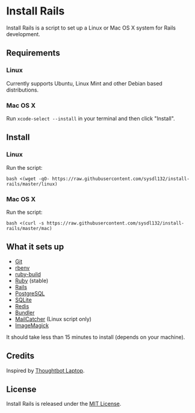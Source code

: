 Install Rails
======

Install Rails is a script to set up a Linux or Mac OS X system for Rails development.

Requirements
------------

### Linux

Currently supports Ubuntu, Linux Mint and other Debian based distributions.

### Mac OS X

Run `xcode-select --install` in your terminal and then click "Install".

Install
-------

### Linux

Run the script:

    bash <(wget -qO- https://raw.githubusercontent.com/sysdl132/install-rails/master/linux)

### Mac OS X

Run the script:

    bash <(curl -s https://raw.githubusercontent.com/sysdl132/install-rails/master/mac)

What it sets up
---------------

* [Git][git_link]
* [rbenv][rbenv_link]
* [ruby-build][ruby_build_link]
* [Ruby][ruby_link] (stable)
* [Rails][rails_link]
* [PostgreSQL][pg_link]
* [SQLite][sqlite_link]
* [Redis][redis_link]
* [Bundler][bundler_link]
* [MailCatcher][mailcatcher_link] (Linux script only)
* [ImageMagick][imagemagick_link]

It should take less than 15 minutes to install (depends on your machine).

Credits
-------

Inspired by [Thoughtbot Laptop](https://github.com/thoughtbot/laptop).

License
-------

Install Rails is released under the [MIT License](http://www.opensource.org/licenses/MIT).



[git_link]: http://git-scm.com/
[rbenv_link]: https://github.com/sstephenson/rbenv
[ruby_build_link]: https://github.com/sstephenson/ruby-build
[ruby_link]: https://www.ruby-lang.org/
[rails_link]: http://rubyonrails.org/
[pg_link]: http://www.postgresql.org/
[sqlite_link]: https://sqlite.org/
[redis_link]: http://redis.io/
[bundler_link]: http://bundler.io/
[mailcatcher_link]: http://mailcatcher.me/
[imagemagick_link]: http://www.imagemagick.org/
